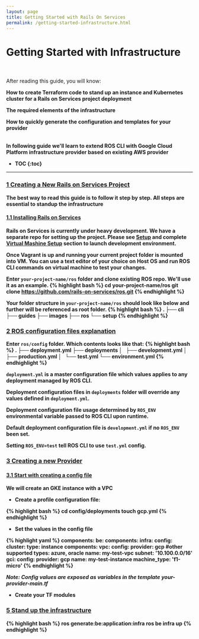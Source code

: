 ```yaml
---
layout: page
title: Getting Started with Rails On Services
permalink: /getting-started-infrastructure.html
---
```


Getting Started with Infrastructure
======================================

<div class="summary" markdown="1">
<br/><br/>
After reading this guide, you will know:

<b>How to create Terraform code to stand up an instance and Kubernetes cluster for a Rails on Services project deployment
<p></p>
<b>The required elements of the infrastructure</b>
<p></p>

<b>How to quickly generate the configuration and templates for your provider</b>
<br/><br/>
</div>

<div class="summary" markdown="1">
<b>In following guide we'll learn to extend ROS CLI with Google Cloud Platform infrastructure provider based on existing AWS provider</b>
</div>

* TOC
{:toc}

--------------------------------------------------------------------------------

### [1 Creating a New Rails on Services Project](#creating-a-new-rails-on-services-project)

The best way to read this guide is to follow it step by step. All steps are essential to standup the infrastructure

#### [1.1 Installing Rails on Services](#installing-rails-on-services)

Rails on Services is currently under heavy development. We have a separate repo for setting up the project. Please see [Setup](https://github.com/rails-on-services/setup) and complete [Virtual Mashine Setup](https://github.com/rails-on-services/setup#virtual-machine-setup) section to launch development environment.

Once Vagrant is up and running your current project folder is mounted into VM. You can use a text editor of your choice on Host OS and run ROS CLI commands on virtual machine to test your changes.

Enter ```your-project-name/ros``` folder and clone existing ROS repo. We'll use it as an example.
{% highlight bash %}
cd your-project-name/ros
git clone https://github.com/rails-on-services/ros.git
{% endhighlight %}

Your folder structure in ```your-project-name/ros``` should look like below and further will be referenced as root folder.
{% highlight bash %}
.
├── cli
├── guides
├── images
├── ros
└── setup
{% endhighlight %}

### [2 ROS configuration files explanation](#config-file-explanation)
Enter ```ros/config``` folder. Which contents looks like that:
{% highlight bash %}
.
├── deployment.yml
├── deployments
│   ├── development.yml
│   ├── production.yml
│   └── test.yml
└── environment.yml
{% endhighlight %}

```deployment.yml``` is a master configuration file which values applies to any deployment managed by ROS CLI.

Deployment configuration files in ```deployments``` folder will override any values defined in ```deployment.yml```.

Deployment configuration file usage determined by ```ROS_ENV``` environmental variable passed to ROS CLI upon runtime.

Default deployment configuration file is  ```development.yml``` if no ```ROS_ENV``` been set.

Setting ```ROS_ENV=test``` tell ROS CLI to use ```test.yml``` config.

### [3 Creating a new Provider](#creating-a-new-provider)
<!--
#### [3.1 Terraform](#terraform)

We use terraform for infra providers blah blah

look at the gcp provider. Our goal is to create a new provider based on this one.

-->
#### [3.1 Start with creating a config file](#start-with-a-copy)

We will create an GKE instance with a VPC

* Create a profile configuration file:

{% highlight bash %}
cd config/deployments
touch gcp.yml
{% endhighlight %}

* Set the values in the config file

{% highlight yaml %}
components:
  be:
    components:
      infra:
        config:
          cluster:
            type: instance
        components:
          vpc:
            config:
              provider: gcp   #other supported types: azure, oracle
              name: my-test-vpc
              subnet: '10.100.0.0/16'
          gci:
            config:
              provider: gcp
              name: my-test-instance
              machine_type: 'f1-micro'
{% endhighlight %}

_Note: Config values are exposed as variables in the template your-provider-main.tf_

* Create your TF modules



### [5 Stand up the infrastructure](#standup-the-infrastructure)


{% highlight bash %}
ros generate:be:application:infra
ros be infra up
{% endhighlight %}
